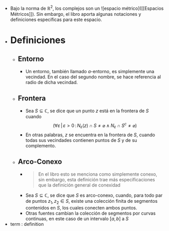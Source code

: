 - Bajo la norma de $\mathbb{R}^2$, los complejos son un ![espacio métrico]([[Espacios Métricos]]). Sin embargo, el libro aporta algunas notaciones y definiciones específicas para este espacio.
- # Definiciones
	- ## Entorno
		- Un entorno, también llamado $a$-entorno, es simplemente una vecindad. En el caso del segundo nombre, se hace referencia al radio de dicha vecindad.
	- ## Frontera
		- Sea $S \subseteq \mathbb{C}$, se dice que un punto $z$ está en la frontera de $S$ cuando
		  $$\left(\forall\varepsilon\,\middle|\,\varepsilon>0\,:\,N_\varepsilon(z) \cap S \not= \varnothing \land N_\varepsilon \cap S^c \not= \varnothing\right)$$
		- En otras palabras, $z$ se encuentra en la frontera de $S$, cuando todas sus vecindades contienen puntos de $S$ y de su complemento.
	- ## Arco-Conexo
		- > En el libro esto se menciona como simplemente conexo, sin embargo, esta definición trae más especificaciones que la definición general de conexidad
		- Sea $S\subseteq\mathbb{C}$, se dice que $S$ es arco-conexo, cuando, para todo par de puntos $z_1,z_2\in S$, existe una colección finita de segmentos contenidos en $S$, los cuales conecten ambos puntos.
		- Otras fuentes cambian la colección de segmentos por curvas continuas, en este caso de un intervalo $[a,b]$ a $S$
- term
  : definition